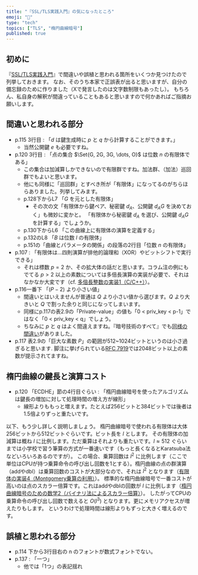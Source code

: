 ```yaml
---
title: "『SSL/TLS実践入門』の気になったところ"
emoji: "📖"
type: "tech"
topics: ["TLS", "楕円曲線暗号"]
published: true
---
```

## 初めに
『[SSL/TLS実践入門](https://gihyo.jp/book/2024/978-4-297-14178-3)』で間違いや誤植と思われる箇所をいくつか見つけたので列挙しておきます。
なお、そのうち本家で正誤表が出ると思いますが、自分の備忘録のために作りました（Xで発言したのは文字数制限もあったし）。
もちろん、私自身の解釈が間違っていることもあると思いますので何かあればご指摘お願いします。

## 間違いと思われる部分
- p.115 3行目 : 「$d$ は鍵生成時に $p$ と $q$ から計算することができます。」
  - 当然公開鍵 $e$ も必要ですね。
- p.120 3行目 : 「点の集合 $\Set{G, 2G, 3G, \dots, O}$ は位数 $n$ の有限体である」
  - この集合は加減算しかできないので有限群ですね。加法群、（加法）巡回群でもよいと思います。
  - 他にも同様に「巡回群」とすべき所が「有限体」になってるのがちらほらありました。列挙してみます。
  - p.128下からL7 「$G$ を元とした有限体」
    - その次の文「有限体から鍵ペア、秘密鍵 $d_A$、公開鍵 $d_A G$ を決めておく」も微妙に変かと。
     「有限体から秘密鍵 $d_A$ を選び、公開鍵 $d_A G$ を計算する」でしょうか。
  - p.130下からL6 「この曲線上に有限体の演算を定義する」
  - p.132のL8 「$B$ は位数 $l$ の有限体」
  - p.151の「曲線とパラメータの関係」の段落の2行目「位数 $n$ の有限体」
- p.107 : 「有限体は…四則演算が排他的論理和（XOR）やビットシフトで実行できる」
  - それは標数 $p=2$ か、その拡大体の話だと思います。コラム注の例にもでてる $p>2$ 以上の素数については多倍長演算の実装が必要で、それはなかなか大変です（cf. [多倍長整数の実装1（C/C++）](https://zenn.dev/herumi/articles/bitint-01-cpp)）。
- p.116一番下 「$(P-2)$ より小さい値」
  - 間違いとはいえませんが普通は $Q$ より小さい値から選びます。$Q$ より大きいと $Q$ で割った余りと同じになってしまいます。
  - 同様にp.117の表2.9の「Private-value」の値も「0 < priv_key < p-1」ではなく「0 < priv_key < q」でしょう。
  - ちなみに $p$ と $q$ はよく間違えますね。『暗号技術のすべて』でも[同様の間違い](https://zenn.dev/herumi/articles/ecc-elgamal-variant#%E6%9A%97%E5%8F%B7%E5%8C%96-1)がありました。
- p.117 表2.9の「巨大な素数 $P$」の範囲が512~1024ビットというのは小さ過ぎると思います.
  脚注に挙げられている[RFC 7919](https://datatracker.ietf.org/doc/html/rfc7919#appendix-A.1)では2048ビット以上の素数が提示されてますね。

## 楕円曲線の鍵長と演算コスト
- p.120 「ECDHE」節の4行目ぐらい : 「楕円曲線暗号を使ったアルゴリズムは鍵長の増加に対して処理時間の増え方が線形」
  - 線形よりももっと増えます。たとえば256ビットと384ビットでは後者は1.5倍よりずっと重たいです。

以下、もう少し詳しく説明しましょう。
楕円曲線暗号で使われる有限体は大体256ビットから512ビットぐらいです。ビット長を $l$ とします。
その有限体の加減算は概ね $l$ に比例します。ただ乗算はそれよりも重たいです。$l \approx 512$ ぐらいまでは小学校で習う筆算の方式が一番速いです（もっと長くなるとKaratsuba法などいろいろあるのですが）。
この場合、乗算回数は $l^2$ に比例します（ここで単位はCPUが持つ乗算命令の呼び出し回数を1とする）。楕円曲線の点の群演算（addやdbl）は乗算回数のコストが大部分なので、それは $l^2$ となります（[有限体の実装4（Montgomery乗算の利用）](https://zenn.dev/herumi/articles/finite-field-04-mul)）。
標準的な楕円曲線暗号で一番コストが高いのは点のスカラー倍算です。これはaddやdblの回数が $l$ に比例します（[楕円曲線暗号のための数学2（バイナリ法によるスカラー倍算）](https://zenn.dev/herumi/articles/ecc-binary-method)）。
したがってCPUの乗算命令の呼び出し回数で数えると $O(l^3)$ となります。更にメモリアクセスが増えたりもします。
というわけで処理時間は線形よりもずっと大きく増えるのです。

## 誤植と思われる部分
- p.114 下から3行目右の n のフォントが数式フォントでない。
- p.137 : 「一つ」
  - 他では「1つ」の表記揺れ
